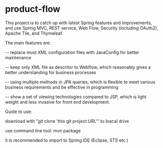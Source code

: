 # product-flow
This project is to catch up with latest Spring features and improvements, and use Spring MVC, REST service, Web Flow, Security (including OAuth2), Apache Tile, and Thymeleaf.

The main features are:

-- replace most XML configuration files with JavaConfig for better maintenance

-- keep only XML file as descritor to Webflow, which reasonably gives a better understanding for business processes

-- using multiple methods in JPA queries, which is flexible to meet various business requirements and be effective in programming

-- show a set of viewing technologies compared to JSP, which is light weight and less invasive for front end development.

Guide to use:

download with "git clone 'this git project URL'" to loacal drive

use command line tool: mvn package

it is recommended to import to Spring IDE (Eclipse, STS etc.)
